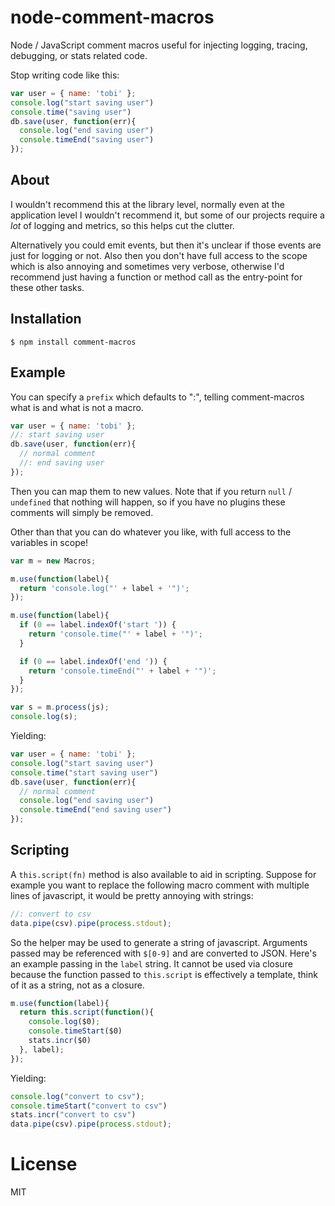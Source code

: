 
# node-comment-macros

  Node / JavaScript comment macros useful for injecting logging, tracing, debugging, or stats related code.

  Stop writing code like this:

```js
var user = { name: 'tobi' };
console.log("start saving user")
console.time("saving user")
db.save(user, function(err){
  console.log("end saving user")
  console.timeEnd("saving user")
});
```

## About

  I wouldn't recommend this at the library level, normally even at the application level I wouldn't recommend it, but some of our projects require a _lot_ of logging and metrics, so this helps cut the clutter.

  Alternatively you could emit events, but then it's unclear if those events are just for logging or not. Also then you don't have full access to the scope which is also annoying and sometimes very verbose, otherwise I'd recommend just having a function or method call as the entry-point for these other tasks.

## Installation

```
$ npm install comment-macros
```

## Example

 You can specify a `prefix` which defaults to ":",
 telling comment-macros what is and what is not a macro.

```js
var user = { name: 'tobi' };
//: start saving user
db.save(user, function(err){
  // normal comment
  //: end saving user
});
```

 Then you can map them to new values. Note that if you
 return `null` / `undefined` that nothing will happen,
 so if you have no plugins these comments will simply
 be removed.

 Other than that you can do whatever you like, with
 full access to the variables in scope!

```js
var m = new Macros;

m.use(function(label){
  return 'console.log("' + label + '")';
});

m.use(function(label){
  if (0 == label.indexOf('start ')) {
    return 'console.time("' + label + '")';
  }

  if (0 == label.indexOf('end ')) {
    return 'console.timeEnd("' + label + '")';
  }
});

var s = m.process(js);
console.log(s);
```

  Yielding:

```js
var user = { name: 'tobi' };
console.log("start saving user")
console.time("start saving user")
db.save(user, function(err){
  // normal comment
  console.log("end saving user")
  console.timeEnd("end saving user")
});
```

## Scripting

  A `this.script(fn)` method is also available to aid in scripting. Suppose for example you want to replace the following macro comment with multiple lines of javascript, it would be pretty annoying with strings:

```js
//: convert to csv
data.pipe(csv).pipe(process.stdout);
```

  So the helper may be used to generate a string of javascript. Arguments passed may be referenced with `$[0-9]` and are converted to JSON. Here's an example passing in the `label` string. It cannot be used via closure because the function passed to `this.script` is effectively a template, think of it as a string, not as a closure.

```js
m.use(function(label){
  return this.script(function(){
    console.log($0);
    console.timeStart($0)
    stats.incr($0)
  }, label);
});
```

  Yielding:

```js
console.log("convert to csv");
console.timeStart("convert to csv")
stats.incr("convert to csv")
data.pipe(csv).pipe(process.stdout);
```

# License

  MIT
